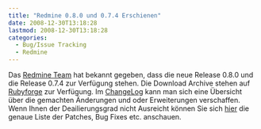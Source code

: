 ```yaml
---
title: "Redmine 0.8.0 und 0.7.4 Erschienen"
date: 2008-12-30T13:18:28
lastmod: 2008-12-30T13:18:28
categories:
  - Bug/Issue Tracking
  - Redmine
---
```

Das <a href="http://www.redmine.org/news/show/20">Redmine Team</a> hat bekannt gegeben, dass die neue Release 0.8.0 und die Release 0.7.4 zur Verfügung stehen. Die Download Archive stehen auf <a href="http://rubyforge.org/frs/?group_id=1850">Rubyforge</a> zur Verfügung. Im <a href="http://www.redmine.org/wiki/redmine/Changelog">ChangeLog</a> kann man sich eine Übersicht über die gemachten Änderungen und oder Erweiterungen verschaffen. Wenn Ihnen der Deailierungsgrad nicht Ausreicht können Sie sich <a href="http://www.redmine.org/versions/show/2">hier</a> die genaue Liste der Patches, Bug Fixes etc. anschauen.
